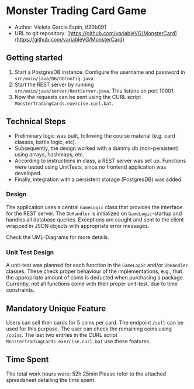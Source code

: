 # Monster Trading Card Game

* Author: Violeta Garcia Espin, if20b091
* URL to git repository: [https://github.com/variableVG/MonsterCard](https://github.com/variableVG/MonsterCard)

## Getting started
1. Start a PostgresDB instance. Configure the username and password in
   `src/main/java/DB/DbConfig.java`.
2. Start the REST server by running `src/main/java/server/RestServer.java`.
   This listens on port 10001.
3. Now the requests can be sent using the CURL script
   `MonsterTradingCards.exercise.curl.bat`.

## Technical Steps
* Preliminary logic was built, following the course material
  (e.g. card classes, battle logic, etc). 
* Subsequently, the design worked with a dummy db (non-persistent) using
  arrays, hashmaps, etc.
* According to instructions in class, a REST server was set up. Functions 
  were tested using UnitTests, since no frontend application was developed. 
* Finally, integration with a persistent storage (PostgresDB) was added.

### Design
The application uses a central `GameLogic` class that provides the interface
for the REST server. The `DbHandler` is initialized on `GameLogic`-startup and
handles all database queries. Exceptions are caught and sent to the client
wrapped in JSON objects with appropriate error messages.

Check the UML-Diagrams for more details. 

### Unit Test Design
A unit-test was planned for each function in the `GameLogic` and/or
`DbHandler` classes. These check proper behaviour of the implementations, e.g., 
that the appropriate amount of coins is deducted when purchasing a package.
Currently, not all functions come with their proper unit-test, due to time constraints.

## Mandatory Unique Feature
Users can sell their cards for 5 coins per card. The endpoint `/sell` can
be used for this purpose. The user can check the remaining coins using
`/coins`. The last two entries in the CURL script `MonsterTradingCards.exercise.curl.bat` use these features.

## Time Spent
The total work hours were: 52h 25min
Please refer to the attached spreadsheet detailing the time spent.